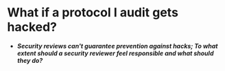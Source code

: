 # What if a protocol I audit gets hacked?
- ***Security reviews can't guarantee prevention against hacks; To what extent should a security reviewer feel responsible and what should they do?***

